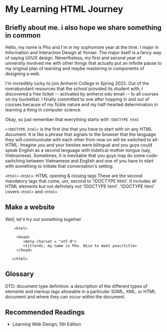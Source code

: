 # My Learning HTML Journey

## Briefly about me. i also hope we share something in common
Hello, my name is Pho and I'm in my sophomore year at the time. I major in Information and Interaction Design at Yonsei. The major itself is a fancy way of saying UI/UX design. Nevertheless, my first and second year of university involved me with other things that actually put an infinite pause to my original plan of learning and maybe mastering in components of designing a web.

I'm incredibly lucky to join Amherst College in Spring 2022. Out of the overabundant resources that the school provided its student with, I discovered a free ticket -- activated by amherst.edu email -- to all courses on my bucketlist. I finally committed to one after hopping in and out of courses because of my fickle nature and my half-hearted determination in learning a thing in computer science.



Okay, so just remember that everything starts with `!DOCTYPE html`

`<!DOCTYPE html>` is the first line that you have to start with on any HTML document. It is like a phrase that signals to the browser that the language they will communicate with each other from now on will be switched to all-HTML. Imagine you and your besties were bilingual and you guys could speak English as a second language with indetical mother tongue (say, Vietnamese). Sometimes, it is inevitable that you guys may do some code-switching between Vietnamese and English and one of you have to start with something to initiate that conversation's setting.

`<html>` `<html>`: HTML opening & closing tags
These are the second mandatory tags that come, um, second to '!DOCTYPE html'. It includes all HTML elements but not definitely not '!DOCTYPE html'. '!DOCTYPE html' covers `<html>` and `<html>`


## Make a website
Well, let's try out something together

```<!DOCTYPE html>
    <html>
    
     <head>
        <meta charset = "utf-8">
        <title>Hi, my name is Pho. Nice to meet you</title>
     </head>
 
   </html>
```
## Glossary

DTD: document type definition: a description of the different types of elements and markup tags allowable in a particular SGML, XML, or HTML document and where they can occur within the document.

## Recommended Readings
- Learning Web Design, 5th Edition
